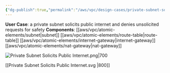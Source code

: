 ```yaml
---
{"dg-publish":true,"permalink":"/aws/vpc/design-cases/private-subnet-solicits-public-internet/"}
---
```


**User Case**: a private subnet solicits public internet and denies unsolicited requests for safety
**Components**: [[aws/vpc/atomic-elements/subnet\|subnet]]  [[aws/vpc/atomic-elements/route-table\|route-table]]  [[aws/vpc/atomic-elements/internet-gateway\|internet-gateway]] [[aws/vpc/atomic-elements/nat-gateway\|nat-gateway]]
<br>

![Private Subnet Solicits Public Internet.png|700](/img/user/aws/vpc/png/Private%20Subnet%20Solicits%20Public%20Internet.png)

[[Private Subnet Solicits Public Internet.svg \|800]]